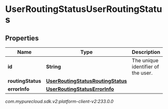 # UserRoutingStatusUserRoutingStatus


## Properties

| Name | Type | Description | Notes |
| ------------ | ------------- | ------------- | ------------- |
| **id** | **String** | The unique identifier of the user. |  [optional] |
| **routingStatus** | [**UserRoutingStatusRoutingStatus**](UserRoutingStatusRoutingStatus) |  |  [optional] |
| **errorInfo** | [**UserRoutingStatusErrorInfo**](UserRoutingStatusErrorInfo) |  |  [optional] |




_com.mypurecloud.sdk.v2:platform-client-v2:233.0.0_
